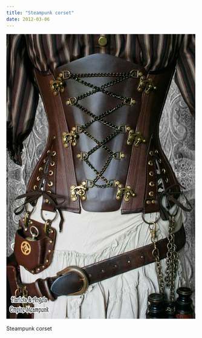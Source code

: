 ```yaml
---
title: "Steampunk corset"
date: 2012-03-06
---
```


![2012-03-06-dep5b73s.jpeg](/images/2012-03-06-dep5b73s.jpeg)

Steampunk corset